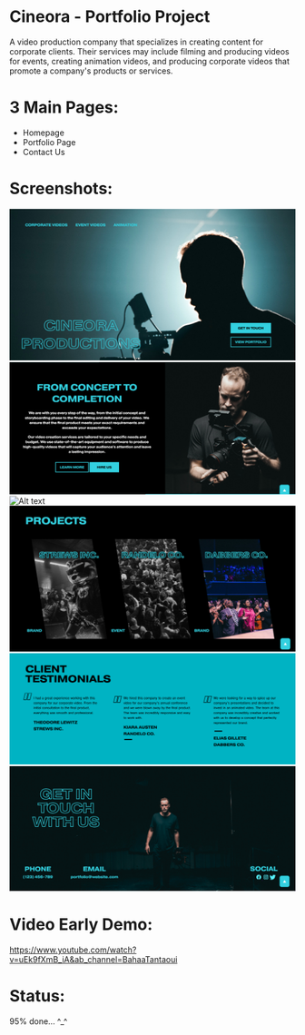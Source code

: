 # Cineora - Portfolio Project
A video production company that specializes in creating content for corporate clients. Their services may include filming and producing videos for events, creating animation videos, and producing corporate videos that promote a company's products or services.

# 3 Main Pages: 
- Homepage
- Portfolio Page 
- Contact Us 

#  Screenshots:
![Alt text](/screenshots/section-1.png?raw=true "First section")
![Alt text](/screenshots/section-2.png?raw=true "First section")
![Alt text](/screenshots/3section-3.png?raw=true "First section")
![Alt text](/screenshots/section-4.png?raw=true "First section")
![Alt text](/screenshots/section-5.png?raw=true "First section")
![Alt text](/screenshots/section-6.png?raw=true "First section")

# Video Early Demo:
https://www.youtube.com/watch?v=uEk9fXmB_iA&ab_channel=BahaaTantaoui

# Status: 

95% done... ^_^
